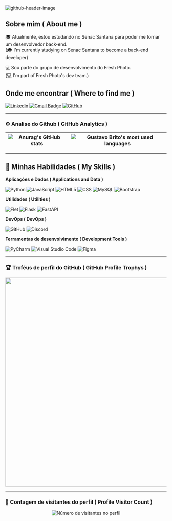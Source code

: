 ![github-header-image](https://github.com/user-attachments/assets/e9910e11-b3dd-4c48-a87b-52b4ba49b0b9)

## Sobre mim ( About me )
🎓 Atualmente, estou estudando no Senac Santana para poder me tornar um desenvolvedor back-end.<br> (🎓 I'm currently studying on Senac Santana to become a back-end developer)

💻 Sou parte do grupo de desenvolvimento do Fresh Photo.<br> (💻 I'm part of Fresh Photo's dev team.)

## Onde me encontrar ( Where to find me )
[![Linkedin](https://img.shields.io/badge/-Gustavo_Brito-blue?style=flat-square&logo=Linkedin&logoColor=white&link=https://www.linkedin.com/in/gustavo-brito/)](https://www.linkedin.com/in/gustavo-brito/)
[![Gmail Badge](https://img.shields.io/badge/-gustavobrito.bc@gmail.com-006bed?style=flat-square&logo=Gmail&logoColor=white&link=mailto:Gustavobrito.bc@gmail.com)](mailto:gustavobrito.bc@gmail.com)
[![GitHub](https://img.shields.io/github/followers/Gustavo-Brito-Bechelli?label=follow&style=social)](https://github.com/Gustavo-Brito-Bechelli)

---
### ⚙️ Analise do Github ( GitHub Analytics )

| ![Anurag's GitHub stats](https://github-readme-stats.vercel.app/api?username=Gustavo-Brito-Bechelli&show_icons=true&theme=tokyonight) | ![Gustavo Brito's most used languages](https://github-readme-stats.vercel.app/api/top-langs/?username=Gustavo-Brito-Bechelli&layout=donut&theme=tokyonight&hide_border=true) |
| --- | --- |

---
## 🚀 Minhas Habilidades ( My Skills )

**Aplicações e Dados ( Applications and Data )**

![Python](https://img.shields.io/badge/-Python-333333?style=flat&logo=python)
![JavaScript](https://img.shields.io/badge/-JavaScript-333333?style=flat&logo=javascript)
![HTML5](https://img.shields.io/badge/-HTML5-333333?style=flat&logo=HTML5)
![CSS](https://img.shields.io/badge/-CSS-333333?style=flat&logo=CSS3&logoColor=1572B6)
![MySQL](https://img.shields.io/badge/-MySQL-333333?style=flat&logo=mysql)
![Bootstrap](https://img.shields.io/badge/-Bootstrap-333333?style=flat&logo=bootstrap)

**Utilidades ( Utilities )**

![Flet](https://img.shields.io/badge/-Flet-333333?style=flat&logo=flet)
![Flask](https://img.shields.io/badge/-Flask-333333?style=flat&logo=flask)
![FastAPI](https://img.shields.io/badge/-FastAPI-333333?style=flat&logo=fastapi)

**DevOps ( DevOps )**

![GitHub](https://img.shields.io/badge/-GitHub-333333?style=flat&logo=github)
![Discord](https://img.shields.io/badge/-Discord-333333?style=flat&logo=discord)

**Ferramentas de desenvolvimento ( Development Tools )**

![PyCharm](https://img.shields.io/badge/-PyCharm%20Studio%20Code-333333?style=flat&logo=pycharm&logoColor=007ACC)
![Visual Studio Code](https://img.shields.io/badge/-Visual%20Studio%20Code-333333?style=flat&logo=visual-studio-code&logoColor=007ACC)
![Figma](https://img.shields.io/badge/-Figma-333333?style=flat&logo=figma&logoColor=007ACC)

---
### 🏆 Troféus de perfil do GitHub ( GitHub Profile Trophys )

<p align="center">
  <a
    href="https://github.com/Gustavo-Brito-Bechelli/github-profile-trophy"
    title="repositório de troféus"
  >
    <img
      width="650"
      src="https://github-profile-trophy.vercel.app/?username=Gustavo-Brito-Bechelli&column=8&theme=tokyonight&no-frame=true&no-bg=true"
    />
  </a>
</p>

---

### 📍 Contagem de visitantes do perfil ( Profile Visitor Count )
<p align="center">
  <img
    src="https://profile-counter.glitch.me/Gustavo-Brito-Bechelli/count.svg"
    alt="Número de visitantes no perfil"
  />
</p>
